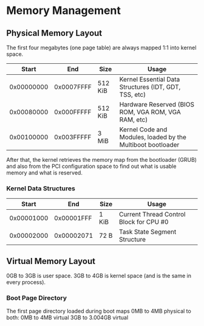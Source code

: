 # Memory Management

## Physical Memory Layout

The first four megabytes (one page table) are always mapped 1:1 into kernel space. 

| Start      | End        | Size     | Usage                                      									   |
| ---------- | ---------- | -------- | --------------------------------------------------------------------------------|
| 0x00000000 | 0x0007FFFF |  512 KiB | Kernel Essential Data Structures (IDT, GDT, TSS, etc)
| 0x00080000 | 0x000FFFFF |  512 KiB | Hardware Reserved (BIOS ROM, VGA ROM, VGA RAM, etc)
| 0x00100000 | 0x003FFFFF |    3 MiB | Kernel Code and Modules, loaded by the Multiboot bootloader

After that, the kernel retrieves the memory map from the bootloader (GRUB) and also from the PCI configuration space to find out what is usable memory and what is reserved.

### Kernel Data Structures

| Start      | End        | Size     | Usage                                      									   |
| ---------- | ---------- | -------- | --------------------------------------------------------------------------------|
| 0x00001000 | 0x00001FFF |    1 KiB | Current Thread Control Block for CPU #0                                         |
| 0x00002000 | 0x00002071 |   72   B | Task State Segment Structure													   |

## Virtual Memory Layout

0GB to 3GB is user space.
3GB to 4GB is kernel space (and is the same in every process).

### Boot Page Directory

The first page directory loaded during boot maps 0MB to 4MB physical to both:
	0MB to 4MB virtual
	3GB to 3.004GB virtual
